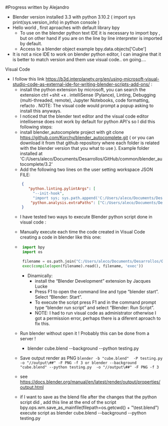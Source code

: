 #Progress written by Alejandro

* Blender version installed 3.3 with python 3.10.2 ( import sys print(sys.version_info) in python console )
* Hello world , first aproaches with default library bpy 
  * To use on the blender python text IDE it is necessary to import bpy , but on other hand if you are on the line by line interpreter is imported by default.
  * Access to a blender object example bpy.data.objects['Cube']
* It is not a nice IDE to work on blender python editor, I can imagine that it is better to match version and them use visual code.. on going....

Visual Code
* I follow this link https://b3d.interplanety.org/en/using-microsoft-visual-studio-code-as-external-ide-for-writing-blender-scripts-add-ons/ :
  * install the python extension by microsoft, you can search the extension ctrl +shit +x . intelliSense (Pylance), Linting, Debugging (multi-threaded, remote), Jupyter Notebooks, code formatting, refacto . NOTE: The visual code would prompt a popup asking to install this anyways. 
  * I noticed that the blender text editor and the visual code editor intellisense does not work by default for python API's so I did this following steps:
   * install blender_autocomplete project with git clone https://github.com/Korchy/blender_autocomplete.git  ( or you can download it from that github repository where each folder is related with the blender version that you what to use ). Example folder installed at 'C:/Users/aleco/Documents/Desarrollos/GitHub/common/blender_autocomplete/3.2'
   * Add the following two lines on the user setting workspace JSON FILE:
    ```json 
        {
           "python.linting.pylintArgs": [
             "--init-hook",
             "import sys; sys.path.append('C:/Users/aleco/Documents/Desarrollos/GitHub/common/blender_autocomplete/3.2')"], 
            "python.analysis.extraPaths": ["C:/Users/aleco/Documents/Desarrollos/GitHub/common/blender_autocomplete/3.2"]
        } 
    ```
  * I have tested two ways to execute Blender python script done in visual code :
   * Manually execute each time the code created in Visual Code creating a code in blender like this one:
   * ```python
      import bpy
      import os
   
      filename = os.path.join("C:/Users/aleco/Documents/Desarrollos/GitHub/blender-programming/test/", "testing.py")
      exec(compile(open(filename).read(), filename, 'exec'))
      ```
     * Dinamically:
       * install the “Blender Development” extension by Jacques Lucke 
       * Press F1 to open the command line and type “blender start”. Select “Blender: Start”.
       * To execute the script press F1 and in the command prompt type “blender run script” and select “Blender: Run Script”.
       * NOTE: I had to run visual code as administrator otherwise I got a permission error, perhaps there is a diferent aproach to fix this.
       
    * Run blender without open it ! Probably this can be done from a server !
      * blender cube.blend --background --python testing.py 
     
     * Save output render as PNG
      ```
      blender -b "cube.blend"  -P testing.py  -o "//output\##" -F PNG -f 3
      or
      blender --background "cube.blend" --python testing.py  -o "//output\##" -F PNG -f 3
      ```
     * see https://docs.blender.org/manual/en/latest/render/output/properties/output.html
     * if I want to save as the blend file after the changes that the python script did ,
        add this line at the end of the script bpy.ops.wm.save_as_mainfile(filepath=os.getcwd() + "\\test.blend") 
        execute script as  blender cube.blend --background --python testing.py
